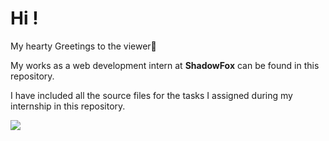 <h1>Hi !</h1>
<p>My hearty Greetings to the viewer🥰</p>
<p>My works as a web development intern at <b>ShadowFox</b> can be found in this repository.</p>
<p>I have included all the source files for the tasks I assigned during my internship in this repository.</p>
<img src="https://github.com/KiruthikaVijayamurugan/ShadowFox/assets/158417281/16c28835-7509-4b38-8420-c8f80c3698b0
">
